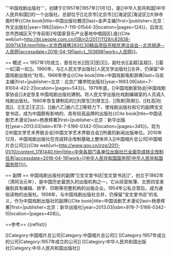 '''中国戏剧出版社'''，创建于[[1957年|1957年]]1月1日，是[[中华人民共和国|中华人民共和国]]的一个出版社。总部位于[[北京市|北京市]][[海淀区|海淀区]]大钟寺南村甲<ref>{{Cite book|title=中国出版社概览|last=金声主编|first=|publisher=北京：外文出版社|year=1982|isbn=7-119-01544-3|location=|pages=124}}</ref>，后改北京市西城区天宁寺前街2号国家音乐产业基地中唱园区L座<ref>{{Cite web|url=http://bj.people.com.cn/GB/n2/2017/1128/c82838-30971439.html|title=北京西城携283亿30精品项目亮相京港洽谈会--北京频道--人民网|accessdate=2018-04-19|last=L_103698|work=人民网}}</ref>。

== 概述 ==
1957年1月成立，首任社长[[田汉|田汉]]，副社长[[孟超|孟超]]、[[葛一虹|葛一虹]]。1960年，与[[人民文学出版社|人民文学出版社]]合并，仍保留“中国戏剧出版社”社号。1966年停业<ref>{{Cite book|title=中国戏剧电影辞典|last=马奕主编|first=|publisher=北京：北京广播学院出版社|year=1993.09|isbn=7-81004-422-2|location=|pages=543}}</ref>。1979年底，[[中国戏剧家协会|中国戏剧家协会]]决定恢复中国戏剧出版社建制。将人民文学出版社戏剧编辑室的人员调入戏剧出版社。1980年恢复建制后的[[刘厚生|刘厚生]]、[[陈默|陈默]]、[[杜高|杜高]]、[[王正|王正]]、[[曲六乙|曲六乙]]等努力下，使戏剧出版社和它的副牌宝文堂书店，成为中国颇有影响的、具有较高品牌的出版社<ref>{{Cite book|title=中国话剧艺术漫论|last=杨景辉著|first=|publisher=北京：新华出版社|year=2013.03|isbn=978-7-5166-0342-0|location=|pages=345}}</ref>。现为[[中国文学艺术界联合会|中国文学艺术界联合会]]所属的新闻出版单位。2010年12月，中国戏剧出版社在完成转企改制基础上整体并入[[中国唱片总公司|中国唱片总公司]]<ref>{{Cite web|url=http://www.gov.cn/jrzg/2011-01/10/content_1781440.htm|title=中央各部门各单位出版社已全面完成转企改制任务|accessdate=2018-04-19|work=[[中华人民共和国国务院|中华人民共和国国务院]]}}</ref>。

== 副牌 ==
中国戏剧出版社的副牌“[[宝文堂书店|宝文堂书店]]”，创立于1862年（清同治元年），是中国历史最悠久的出版机构之一。它从经营账簿、文房四宝发展到具有编辑、排字、印刷等完整机构的出版企业。1954年公私合营后，成为通俗读物的出版社。1958年，与中国戏剧出版社合并，仍保留“宝文堂书店”的名义，作为中国戏剧出版社的副牌<ref>{{Cite book|title=中国话剧艺术漫论|last=杨景辉著|first=|publisher=北京：新华出版社|year=2013.03|isbn=978-7-5166-0342-0|location=|pages=408}}</ref>。

==参考==
{{reflist}}

[[Category:中国唱片总公司|Category:中国唱片总公司]]
[[Category:1957年成立的公司|Category:1957年成立的公司]]
[[Category:中华人民共和国出版社|Category:中华人民共和国出版社]]